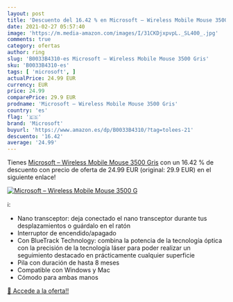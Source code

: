 ```yaml
---
layout: post
title: 'Descuento del 16.42 % en Microsoft – Wireless Mobile Mouse 3500 G'
date: 2021-02-27 05:57:40
image: 'https://m.media-amazon.com/images/I/31CKDjxpvpL._SL400_.jpg'
comments: true
category: ofertas
author: ring
slug: 'B0033B4310-es Microsoft – Wireless Mobile Mouse 3500 Gris'
sku: 'B0033B4310-es'
tags: [ 'microsoft', ]
actualPrice: 24.99 EUR
currency: EUR
price: 24.99
comparePrice: 29.9 EUR
prodname: 'Microsoft – Wireless Mobile Mouse 3500 Gris'
country: 'es'
flag: '🇪🇸'
brand: 'Microsoft'
buyurl: 'https://www.amazon.es/dp/B0033B4310/?tag=tolees-21'
descuento: '16.42'
average: '24.99'
---
```


Tienes [Microsoft – Wireless Mobile Mouse 3500 Gris](https://www.amazon.es/dp/B0033B4310/?tag=tolees-21) con un 16.42 % de descuento con precio de oferta de 24.99 EUR (original: 29.9 EUR) en el siguiente enlace!

[![Microsoft – Wireless Mobile Mouse 3500 G](https://m.media-amazon.com/images/I/31CKDjxpvpL._SL400_.jpg)](https://www.amazon.es/dp/B0033B4310/?tag=tolees-21)

ℹ️:

- Nano transceptor: deja conectado el nano transceptor durante tus desplazamientos o guárdalo en el ratón
- Interruptor de encendido/apagado
- Con BlueTrack Technology: combina la potencia de la tecnología óptica con la precisión de la tecnología láser para poder realizar un seguimiento destacado en prácticamente cualquier superficie
- Pila con duración de hasta 8 meses
- Compatible con Windows y Mac
- Cómodo para ambas manos

[🛒 Accede a la oferta!!](https://www.amazon.es/dp/B0033B4310/?tag=tolees-21)
